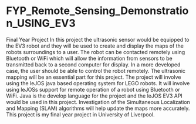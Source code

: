# FYP_Remote_Sensing_Demonstration_USING_EV3
Final Year Project
In this project the ultrasonic sensor would be equipped to the EV3 robot and they will be used to create and display the maps of the robots 
surroundings to a user. The robot can be contacted remotely using Bluetooth or WiFi which will allow the information from sensors to be 
transmitted back to a second computer for display. In a more developed case, the user should be able to control the robot remotely. The 
ultrasonic mapping will be an essential part for this project. The project will involve using the leJOS java based operating system for 
LEGO robots. It will involve using leJOSs support for remote operation of a robot using Bluetooth or WiFi. Java is the develop language for 
the project and the leJOS EV3 API would be used in this project. Investigation of the Simultaneous Localization and Mapping (SLAM) 
algorithms will help update the maps more accurately. This project is my final year project in University of Liverpool.
